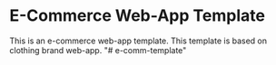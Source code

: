 # E-Commerce Web-App Template

This is an e-commerce web-app template. This template is based on clothing brand web-app.
"# e-comm-template" 
